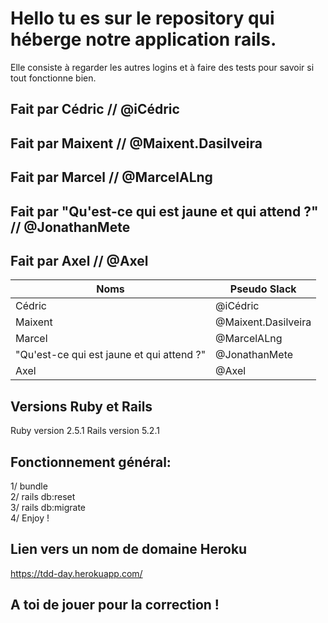 # Hello tu es sur le repository qui héberge notre application rails.

Elle consiste à regarder les autres logins et à faire des tests pour savoir si
tout fonctionne bien.

## Fait par Cédric // @iCédric
## Fait par Maixent // @Maixent.Dasilveira
## Fait par Marcel // @MarcelALng
## Fait par "Qu'est-ce qui est jaune et qui attend ?" // @JonathanMete
## Fait par Axel // @Axel

Noms | Pseudo Slack
------------ | -------------
Cédric| @iCédric
Maixent| @Maixent.Dasilveira
Marcel| @MarcelALng
"Qu'est-ce qui est jaune et qui attend ?"| @JonathanMete
Axel| @Axel

## Versions Ruby et Rails
Ruby version 2.5.1
Rails version 5.2.1

## Fonctionnement général:

1/ bundle </br>
2/ rails db:reset </br>
3/ rails db:migrate</br>
4/ Enjoy ! </br>

## Lien vers un nom de domaine Heroku

https://tdd-day.herokuapp.com/

## A toi de jouer pour la correction !
